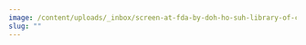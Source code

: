 ```yaml
---
image: /content/uploads/_inbox/screen-at-fda-by-doh-ho-suh-library-of-congress-photo-carol-m-highsmith.jpg
slug: ""
---
```

